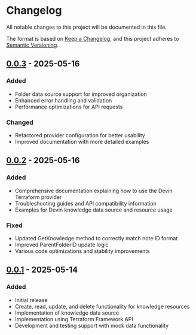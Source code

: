 # Changelog

All notable changes to this project will be documented in this file.

The format is based on [Keep a Changelog](https://keepachangelog.com/en/1.0.0/),
and this project adheres to [Semantic Versioning](https://semver.org/spec/v2.0.0.html).

## [0.0.3] - 2025-05-16

### Added
- Folder data source support for improved organization
- Enhanced error handling and validation
- Performance optimizations for API requests

### Changed
- Refactored provider configuration for better usability
- Improved documentation with more detailed examples

## [0.0.2] - 2025-05-16

### Added
- Comprehensive documentation explaining how to use the Devin Terraform provider
- Troubleshooting guides and API compatibility information
- Examples for Devin knowledge data source and resource usage

### Fixed
- Updated GetKnowledge method to correctly match note ID format
- Improved ParentFolderID update logic
- Various code optimizations and stability improvements

## [0.0.1] - 2025-05-14

### Added
- Initial release
- Create, read, update, and delete functionality for knowledge resources
- Implementation of knowledge data source
- Implementation using Terraform Framework API
- Development and testing support with mock data functionality

[0.0.3]: https://github.com/hirosi1900day/terraform-provider-devin-knowledge/releases/tag/v0.0.3
[0.0.2]: https://github.com/hirosi1900day/terraform-provider-devin-knowledge/releases/tag/v0.0.2
[0.0.1]: https://github.com/hirosi1900day/terraform-provider-devin-knowledge/releases/tag/v0.0.1
